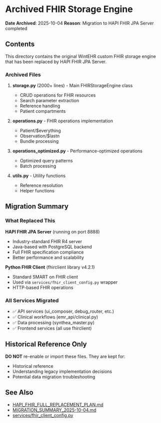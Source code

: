 # Archived FHIR Storage Engine

**Date Archived**: 2025-10-04
**Reason**: Migration to HAPI FHIR JPA Server completed

## Contents

This directory contains the original WintEHR custom FHIR storage engine that has been replaced by HAPI FHIR JPA Server.

### Archived Files

1. **storage.py** (2000+ lines) - Main FHIRStorageEngine class
   - CRUD operations for FHIR resources
   - Search parameter extraction
   - Reference handling
   - Patient compartments

2. **operations.py** - FHIR operations implementation
   - Patient/$everything
   - Observation/$lastn
   - Bundle processing

3. **operations_optimized.py** - Performance-optimized operations
   - Optimized query patterns
   - Batch processing

4. **utils.py** - Utility functions
   - Reference resolution
   - Helper functions

## Migration Summary

### What Replaced This

**HAPI FHIR JPA Server** (running on port 8888)
- Industry-standard FHIR R4 server
- Java-based with PostgreSQL backend
- Full FHIR specification compliance
- Better performance and scalability

**Python FHIR Client** (fhirclient library v4.2.1)
- Standard SMART on FHIR client
- Used via `services/fhir_client_config.py` wrapper
- HTTP-based FHIR operations

### All Services Migrated

- ✅ API services (ui_composer, debug_router, etc.)
- ✅ Clinical workflows (emr_api/clinical.py)
- ✅ Data processing (synthea_master.py)
- ✅ Frontend services (all use fhirclient)

## Historical Reference Only

**DO NOT** re-enable or import these files. They are kept for:
- Historical reference
- Understanding legacy implementation decisions
- Potential data migration troubleshooting

## See Also

- [HAPI_FHIR_FULL_REPLACEMENT_PLAN.md](../../HAPI_FHIR_FULL_REPLACEMENT_PLAN.md)
- [MIGRATION_SUMMARY_2025-10-04.md](../../MIGRATION_SUMMARY_2025-10-04.md)
- [services/fhir_client_config.py](../../services/fhir_client_config.py)
